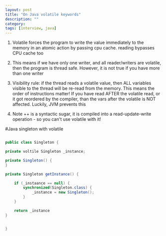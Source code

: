 ```yaml
---
layout: post
title: "On Java volatile keywords" 
description: ""
category: 
tags: [interview, java]
---
```


1. Volatile forces the program to write the value immediately to the memory in an atomic action by passing cpu cache. reading bypasses CPU cache too

2. This means if we have only one writer, and all reader/writers are volatile, then the program is thread safe. However, it is not true if you have more than one writer

3. Visibility rule: if the thread reads a volatile value, then ALL variables visible to the thread will be re-read from the memory. This means the order of instructions matter! If you have read AFTER the volatile read, or it got reordered by the compiler, than the vars after the volatile is NOT affected. Luckily, JVM prevents this

4. Note ++ is a syntactic sugar, it is compiled into a read-update-write operation - so you can't use volatile with it!

#Java singleton with volatile

```java

public class Singleton {

private voltile Singleton _instance;

private Singleton() {
}

private Singleton getInstance() {

	if (_instaance == null) {
		synchronized(Singleton.class) {
			_instance = new Singleton();
		}
	}

	return _instance
}


}


```

